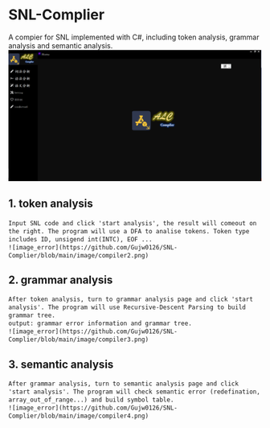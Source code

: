 # SNL-Complier
A compier for SNL implemented with C#, including token analysis, grammar
analysis and semantic analysis.
![image_error](https://github.com/Gujw0126/SNL-Complier/blob/main/image/compiler1.png)
## 1. token analysis
    Input SNL code and click 'start analysis', the result will comeout on the right. The program will use a DFA to analise tokens. Token type includes ID, unsigend int(INTC), EOF ...
    ![image_error](https://github.com/Gujw0126/SNL-Complier/blob/main/image/compiler2.png)


## 2. grammar analysis
    After token analysis, turn to grammar analysis page and click 'start analysis'. The program will use Recursive-Descent Parsing to build grammar tree.
    output: grammar error information and grammar tree.
    ![image_error](https://github.com/Gujw0126/SNL-Complier/blob/main/image/compiler3.png)

## 3. semantic analysis
    After grammar analysis, turn to semantic analysis page and click 'start analysis'. The program will check semantic error (redefination, array_out_of_range...) and build symbol table.
    ![image_error](https://github.com/Gujw0126/SNL-Complier/blob/main/image/compiler4.png)